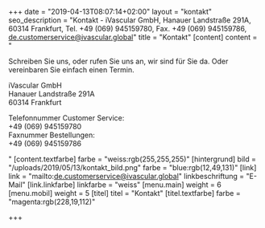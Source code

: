 +++
date = "2019-04-13T08:07:14+02:00"
layout = "kontakt"
seo_description = "Kontakt - iVascular GmbH, Hanauer Landstraße 291A, 60314 Frankfurt, Tel. +49 (069) 945159780, Fax. +49 (069) 945159786, de.customerservice@ivascular.global"
title = "Kontakt"
[content]
content = "<p>Schreiben Sie uns, oder rufen Sie uns an, wir sind für Sie da. Oder vereinbaren Sie einfach einen Termin.</p><p>iVascular GmbH<br>Hanauer Landstraße 291A<br> 60314 Frankfurt</p><p>Telefonnummer Customer Service: <br>+49 (069) 945159780<br>Faxnummer Bestellungen: <br>+49 (069) 945159786 </p>"
[content.textfarbe]
farbe = "weiss:rgb(255,255,255)"
[hintergrund]
bild = "/uploads/2019/05/13/kontakt_bild.png"
farbe = "blue:rgb(12,49,131)"
[link]
link = "mailto:de.customerservice@ivascular.global"
linkbeschriftung = "E-Mail"
[link.linkfarbe]
linkfarbe = "weiss"
[menu.main]
weight = 6
[menu.mobil]
weight = 5
[titel]
titel = "Kontakt"
[titel.textfarbe]
farbe = "magenta:rgb(228,19,112)"

+++
